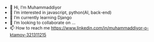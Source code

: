 - 👋 Hi, I’m Muhammaddiyor
- 👀 I’m interested in javascript, python(AI, back-end) 
- 🌱 I’m currently learning Django
- 💞️ I’m looking to collaborate on ...
- 📫 How to reach me https://www.linkedin.com/in/muhammaddiyor-o-ktamov-321311215

<!---
MDRX18/MDRX18 is a ✨ special ✨ repository because its `README.md` (this file) appears on your GitHub profile.
You can click the Preview link to take a look at your changes.
--->
